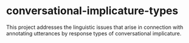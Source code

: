 # conversational-implicature-types
This project addresses the linguistic issues that arise in connection with annotating utterances by response types of conversational implicature.
